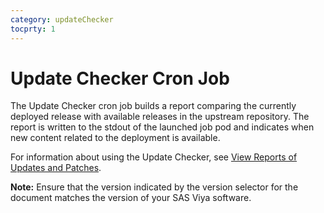 ```yaml
---
category: updateChecker
tocprty: 1
---
```


# Update Checker Cron Job

The Update Checker cron job builds a report comparing the currently
deployed release with available releases in the upstream repository.
The report is written to the stdout of the launched job pod and
indicates when new content related to the deployment is available.

For information about using the Update Checker, see [View Reports of Updates and Patches](http://documentation.sas.com/?cdcId=itopscdc&cdcVersion=default&docsetId=k8sag&docsetTarget=p1it185kd37v25n1aoybu799tpk4.htm).

**Note:** Ensure that the version indicated by the version selector for the
document matches the version of your SAS Viya software.
